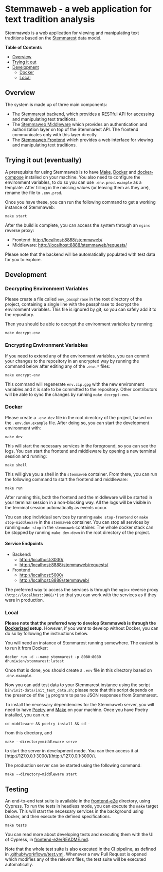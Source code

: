 # Stemmaweb - a web application for text tradition analysis

Stemmaweb is a web application for viewing and manipulating text traditions based on
the [Stemmarest](http://dhuniwien.github.io/tradition_repo/) data model.

**Table of Contents**

- [Overview](#overview)
- [Trying it out](#trying-it-out--eventually-)
- [Development](#development)
    - [Docker](#docker)
    - [Local](#local)

## Overview

The system is made up of three main components:

- The [Stemmarest](http://dhuniwien.github.io/tradition_repo/) backend, which
  provides a RESTful API for accessing and manipulating text traditions.
- The [Stemmaweb Middleware](./middleware/README.md) which provides an authentication and authorization
  layer on top of the Stemmarest API. The frontend communicates only with this layer directly.
- The [Stemmaweb Frontend](./frontend/README.md) which provides a web interface for
  viewing and manipulating text traditions.

## Trying it out (eventually)

A prerequisite for using Stemmaweb is to have [Make](https://www.gnu.org/software/make/),
[Docker](https://www.docker.com/) and [docker-compose](https://docs.docker.com/compose/) installed on your machine. You
also need to configure the environment variables, to do so you can use `.env.prod.example` as a template. After filling
in the missing values (or leaving them as they are), rename the file to `.env.prod`.

Once you have these, you can run the following command to get a working instance of Stemmaweb:

```shell
make start
```

After the build is complete, you can access the system through an `nginx` reverse proxy:

- Frontend: [http://localhost:8888/stemmaweb/](http://localhost:8888/stemmaweb/)
- Middleware: [http://localhost:8888/stemmaweb/requests/]([http://localhost:8888/stemmaweb/requests/)

Please note that the backend will be automatically populated with test data for you to explore.

## Development

### Decrypting Environment Variables

Please create a file called `env_passphrase` in the root directory of the project, containing a single line with the
passphrase to decrypt the environment variables. This file is ignored by git, so you can safely add it to the
repository.

Then you should be able to decrypt the environment variables by running:

```shell
make decrypt-env
```

### Encrypting Environment Variables

If you need to extend any of the environment variables, you can commit your changes to the repository in an encrypted
way by running the command below after editing any of the `.env.*` files:

```shell
make encrypt-env
```

This command will regenerate `env.zip.gpg` with the new environment variables and it is safe to be committed to the
repository. Other contributors will be able to sync the changes by running `make decrypt-env`.

### Docker

Please create a `.env.dev` file in the root directory of the project, based on the `.env.dev.example` file. After doing
so, you can start the development environment with:

```shell
make dev
```

This will start the necessary services in the foreground, so you can see the logs. You can start the frontend and
middleware
by opening a new terminal session and running:

```shell
make shell
```

This will give you a shell in the `stemmaweb` container. From there, you can run the following command to start the
frontend and middleware:

```shell
make run
```

After running this, both the frontend and the middleware will be started in your terminal session in a non-blocking way.
All the logs will be visible in the terminal session automatically as events occur.

You can stop individual services by running `make stop-frontend` or `make stop-middleware` in the `stemmaweb` container.
You can stop all services by running `make stop` in the `stemmaweb` container. The whole docker stack can be stopped by
running `make dev-down` in the root directory of the project.

#### Service Endpoints

- Backend:
    - [http://localhost:3000/](http://localhost:3000/)
    - [http://localhost:8888/stemmaweb/requests/](http://localhost:8888/stemmaweb/requests/)
- Frontend:
    - [http://localhost:5000/](http://localhost:5000/)
    - [http://localhost:8888/stemmaweb/](http://localhost:8888/stemmaweb/)

The preferred way to access the services is through the `nginx` reverse proxy (`http://localhost:8888/*`) so that you
can work with the services as if they were in production.

### Local

**Please note that the preferred way to develop Stemmaweb is through the [Dockerized](https://www.docker.com/) setup.**
However, if you want to develop without Docker, you can do so by following the instructions below.

You will need an instance of Stemmarest running somewhere. The easiest is to run it from Docker:

```shell
docker run -d --name stemmarest -p 8080:8080 dhuniwien/stemmarest:latest
```

Once that is done, you should create a `.env` file in this directory based on `.env.example`.

Now you can add test data to your Stemmarest instance using the script `bin/init-data/init_test_data.sh`; please note
that this script depends on the presence of the [`jq`](https://stedolan.github.io/jq/) program to parse JSON responses
from Stemmarest.

To install the necessary dependencies for the Stemmaweb server, you will need to
have [Poetry](https://python-poetry.org/) and [Make](https://www.gnu.org/software/make/) on your machine. Once you have
Poetry installed, you can run:

```shell
cd middleware && poetry install && cd -
```

from this directory, and

```shell
make --directory=middleware serve
```

to start the server in development mode. You can then access it at [http://127.0.0.1:3000/](http://127.0.0.1:3000/).

The production server can be started using the following command:

```shell
make --directory=middleware start
```

## Testing

An end-to-end test suite is available in the [frontend-e2e](frontend-e2e) directory, using Cypress. To run the tests in
headless mode, you can execute the `make` target below. This will start the necessary services in the background using
Docker, and then execute the defined specifications.

```shell
make tests
```

You can read more about developing tests and executing them with the UI of Cypress,
in [frontend-e2e/README.md](frontend-e2e/README.md).

Note that the whole test suite is also executed in the CI pipeline, as defined
in [.github/workflows/test.yml](.github/workflows/test.yml). Whenever a new Pull Request is opened which modifies any of
the relevant files, the test suite will be executed automatically.